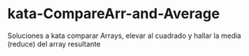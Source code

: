 # kata-CompareArr-and-Average
Soluciones a kata comparar Arrays, elevar al cuadrado y hallar la media (reduce) del array resultante
